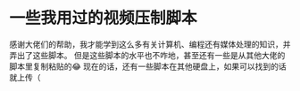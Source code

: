 # 一些我用过的视频压制脚本
感谢大佬们的帮助，我才能学到这么多有关计算机、编程还有媒体处理的知识，并弄出了这些脚本。
但是这些脚本的水平也不咋地，甚至还有一些是从其他大佬的脚本里复制粘贴的😂
现在的话，还有一些脚本在其他硬盘上，如果可以找到的话就上传（
